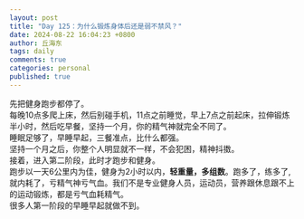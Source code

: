 ```yaml
---
layout: post
title: "Day 125：为什么锻炼身体后还是弱不禁风？"
date: 2024-08-22 16:04:23 +0800
author: 丘海东 
tags: daily
comments: true
categories: personal
published: true
---
```

先把健身跑步都停了。  
每晚10点多爬上床，然后别碰手机，11点之前睡觉，早上7点之前起床，拉伸锻炼半小时，然后吃早餐，坚持一个月，你的精气神就完全不同了。  
睡眠足够了，早睡早起，三餐准点，比什么都强。  
坚持一个月之后，你整个人明显就不一样，不会犯困，精神抖擞。  
接着，进入第二阶段，此时才跑步和健身。  
跑步以一天6公里内为佳，健身为2小时以内，**轻重量，多组数**。跑多了，练多了,就内耗了，亏精气神亏气血。我们不是专业健身人员，运动员，营养跟休息跟不上的运动锻炼，都是亏气血耗精气。  
很多人第一阶段的早睡早起就做不到。
